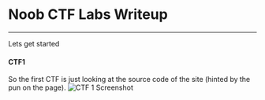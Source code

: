 # Noob CTF Labs Writeup 
 ---
 Lets get started
 #### CTF1
 So the first CTF is just looking at the source code of the site (hinted by the pun on the page). 
 ![CTF 1 Screenshot](relative/path/to/img.jpg?raw=true "CTF 1 Screenshot")
 
                                                                          

